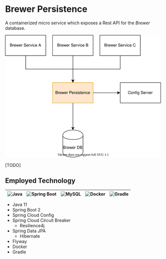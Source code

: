 # Brewer Persistence

A containerized micro service which exposes a Rest API for the _Brewer_ database.

![Brewer Persistence's high level diagram](./diagrams/high_level_diagram.svg)

[TODO]

## Employed Technology

|<img alt="Java" src="https://www.vectorlogo.zone/logos/java/java-ar21.svg" width="100">|<img alt="Spring Boot" src="https://www.vectorlogo.zone/logos/springio/springio-ar21.svg" width="100">|<img alt="MySQL" src="https://www.vectorlogo.zone/logos/mysql/mysql-ar21.svg" width="100">|<img alt="Docker" src="https://www.vectorlogo.zone/logos/docker/docker-ar21.svg" width="100">|<img alt="Gradle" src="https://www.vectorlogo.zone/logos/gradle/gradle-ar21.svg" width="100">|
|:---:|:---:|:---:|:---:|:---:|
- Java 11
- Spring Boot 2
- Spring Cloud Config
- Spring Cloud Circuit Breaker
  - Resilience4j
- Spring Data JPA
  - Hibernate
- Flyway
- Docker
- Gradle
